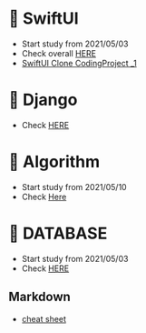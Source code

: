 # 📝 SwiftUI

 - Start study from 2021/05/03
 - Check overall [HERE](https://github.com/sudoswift/SwiftUI_Practice)
 - [SwiftUI Clone CodingProject _1](https://github.com/sudoswift/SwiftUI_clone_coding_1)

# 📝 Django
 
 - Check [HERE](https://developer.mozilla.org/en-US/docs/Learn/Server-side/Django)

# 📝 Algorithm

 - Start study from 2021/05/10
 - Check [Here](https://github.com/sudoswift/python_algorithm)


# 📝 DATABASE

 - Start study from 2021/05/03
 - Check [HERE](https://www.notion.so/MySQL-28594deb71cf45b5adf53a0a049a8fd3)


## Markdown

 - [cheat sheet](https://github.com/adam-p/markdown-here/wiki/Markdown-Cheatsheet)

